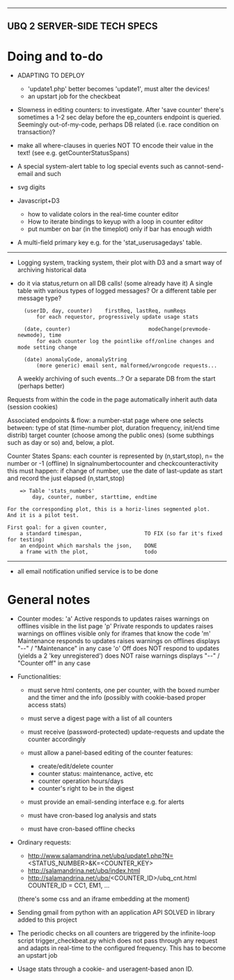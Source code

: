 ----------------------------
UBQ 2 SERVER-SIDE TECH SPECS
----------------------------

# Doing and to-do

- ADAPTING TO DEPLOY
    * 'update1.php' better becomes 'update1', must alter the devices!
    * an upstart job for the checkbeat

- Slowness in editing counters: to investigate. After 'save counter' there's sometimes a 1-2 sec delay
    before the ep_counters endpoint is queried. Seemingly out-of-my-code,
    perhaps DB related (i.e. race condition on transaction)?

- make all where-clauses in queries NOT TO encode their value in the text! (see e.g. getCounterStatusSpans)

- A special system-alert table to log special events such as cannot-send-email and such

- svg digits

- Javascript+D3
    * how to validate colors in the real-time counter editor
    * How to iterate bindings to keyup with a loop in counter editor
    * put number on bar (in the timeplot) only if bar has enough width

- A multi-field primary key e.g. for the 'stat_userusagedays' table.

*******

- Logging system, tracking system, their plot with D3 and a smart way of archiving historical data
- do it via status,return on all DB calls! (some already have it)
    A single table with various types of logged messages? Or a different table per message type?

        (userID, day, counter)    firstReq, lastReq, numReqs
            for each requestor, progressively update usage stats

        (date, counter)                         modeChange(prevmode-newmode), time
            for each counter log the pointlike off/online changes and mode setting change

        (date) anomalyCode, anomalyString
            (more generic) email sent, malformed/wrongcode requests...

    A weekly archiving of such events...? Or a separate DB from the start (perhaps better)

Requests from within the code in the page automatically inherit auth data (session cookies)

Associated endpoints & flow:
    a number-stat page where one selects between:
        type of stat (time-number plot, duration frequency, init/end time distrib)
        target counter (choose among the public ones)
        (some subthings such as day or so)
    and, below, a plot.

Counter States Spans:
    each counter is represented by (n,start,stop), n= the number or -1 (offline)
    In signalnumbertocounter and checkcounteractivity this must happen:
        if change of number, use the date of last-update as start and record the
        just elapsed (n,start,stop)

        => Table 'stats_numbers'
            day, counter, number, starttime, endtime

    For the corresponding plot, this is a horiz-lines segmented plot.
    And it is a pilot test.

    First goal: for a given counter,
        a standard timespan,                    TO FIX (so far it's fixed for testing)
        an endpoint which marshals the json,    DONE
        a frame with the plot,                  todo


**********


- all email notification unified service is to be done

# General notes

* Counter modes:
    'a'     Active
                responds to updates
                raises warnings on offlines
                visible in the list page
    'p'     Private
                responds to updates
                raises warnings on offlines
                visible only for iframes that know the code
    'm'     Maintenance
                responds to updates
                raises warnings on offlines
                displays "--" / "Maintenance" in any case
    'o'     Off
                does NOT respond to updates (yields a 2 'key unregistered')
                does NOT raise warnings
                displays "--" / "Counter off" in any case

* Functionalities:
    - must serve html contents, one per counter, with the boxed number and the timer and the info
        (possibly with cookie-based proper access stats)
    - must serve a digest page with a list of all counters
    - must receive (password-protected) update-requests and update the counter accordingly
    
    - must allow a panel-based editing of the counter features:
        - create/edit/delete counter
        - counter status: maintenance, active, etc
        - counter operation hours/days
        - counter's right to be in the digest

    - must provide an email-sending interface e.g. for alerts
    
    - must have cron-based log analysis and stats
    - must have cron-based offline checks

* Ordinary requests:
    - http://www.salamandrina.net/ubq/update1.php?N=<STATUS_NUMBER>&K=<COUNTER_KEY>
    - http://salamandrina.net/ubq/index.html
    - http://salamandrina.net/ubq/<COUNTER_ID>/ubq_cnt.html
        COUNTER_ID = CC1, EM1, ...
    
    (there's some css and an iframe embedding at the moment)

* Sending gmail from python with an application API
    SOLVED in library added to this project

* The periodic checks on all counters are triggered by the infinite-loop script trigger_checkbeat.py
    which does not pass through any request and adapts in real-time to the configured frequency.
    This has to become an upstart job

* Usage stats through a cookie- and useragent-based anon ID.